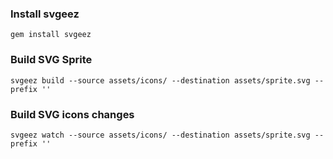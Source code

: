 ### Install svgeez

`gem install svgeez`

### Build SVG Sprite

`svgeez build --source assets/icons/ --destination assets/sprite.svg --prefix ''`

### Build SVG icons changes

`svgeez watch --source assets/icons/ --destination assets/sprite.svg --prefix ''`